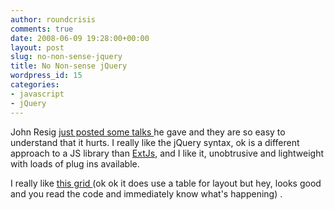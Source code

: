 ```yaml
---
author: roundcrisis
comments: true
date: 2008-06-09 19:28:00+00:00
layout: post
slug: no-non-sense-jquery
title: No Non-sense jQuery
wordpress_id: 15
categories:
- javascript
- jQuery
---
```


John Resig [just posted some talks ](http://ejohn.org/blog/building-interactive-prototypes-with-jquery/)he gave and they are so easy to understand that it hurts. I really like the jQuery syntax, ok is a different approach to a JS library than [ExtJs](http://www.extjs.com/), and I like it, unobtrusive and lightweight with loads of plug ins available.  
  
I really like [this grid ](http://tablesorter.com/docs/#Demo)(ok ok it does use a table for layout but hey, looks good and you read the code and immediately know what's happening) .
